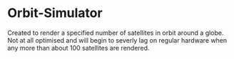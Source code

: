 # Orbit-Simulator

Created to render a specified number of satellites in orbit around a globe. Not at all optimised and will begin to severly lag on regular hardware when any more than about 100 satellites are rendered.
